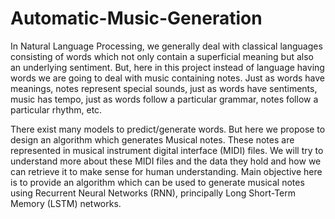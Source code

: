 # Automatic-Music-Generation

In Natural Language Processing, we generally deal with classical languages consisting
of words which not only contain a superficial meaning but also an underlying sentiment.
But, here in this project instead of language having words we are going to deal with
music containing notes. Just as words have meanings, notes represent special sounds,
just as words have sentiments, music has tempo, just as words follow a particular
grammar, notes follow a particular rhythm, etc.

There exist many models to predict/generate words. But here we propose to design an
algorithm which generates Musical notes. These notes are represented in musical
instrument digital interface (MIDI) files. We will try to understand more about these MIDI
files and the data they hold and how we can retrieve it to make sense for human
understanding. Main objective here is to provide an algorithm which can be used to
generate musical notes using Recurrent Neural Networks (RNN), principally Long
Short-Term Memory (LSTM) networks.
